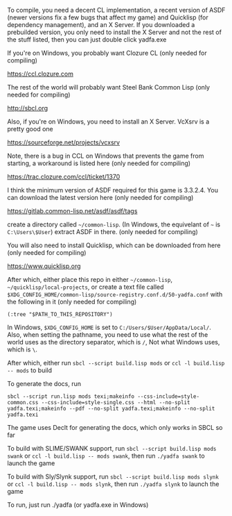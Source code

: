 To compile, you need a decent CL implementation, a recent version of ASDF (newer versions fix a few bugs that affect my game) and Quicklisp (for dependency management), and an X Server. If you downloaded a prebuilded version, you only need to install the X Server and not the rest of the stuff listed, then you can just double click yadfa.exe

If you're on Windows, you probably want Clozure CL (only needed for compiling)

https://ccl.clozure.com

The rest of the world will probably want Steel Bank Common Lisp (only needed for compiling)

http://sbcl.org

Also, if you're on Windows, you need to install an X Server. VcXsrv is a pretty good one

https://sourceforge.net/projects/vcxsrv

Note, there is a bug in CCL on Windows that prevents the game from starting, a workaround is listed here (only needed for compiling)

https://trac.clozure.com/ccl/ticket/1370

I think the minimum version of ASDF required for this game is 3.3.2.4. You can download the latest version here (only needed for compiling)

https://gitlab.common-lisp.net/asdf/asdf/tags

create a directory called `~/common-lisp`. (In Windows, the equivelant of `~` is `C:\Users\$User`) extract ASDF in there. (only needed for compiling)

You will also need to install Quicklisp, which can be downloaded from here (only needed for compiling)

https://www.quicklisp.org

After which, either place this repo in either `~/common-lisp`, `~/quicklisp/local-projects`, or create a text file called `$XDG_CONFIG_HOME/common-lisp/source-registry.conf.d/50-yadfa.conf` with the following in it (only needed for compiling)

```
(:tree "$PATH_TO_THIS_REPOSITORY")
```

In Windows, `$XDG_CONFIG_HOME` is set to `C:/Users/$User/AppData/Local/`. Also, when setting the pathname, you need to use what the rest of the world uses as the directory separator, which is `/`, Not what Windows uses, which is `\`.

After which, either run `sbcl --script build.lisp mods` or `ccl -l build.lisp -- mods` to build

To generate the docs, run
```
sbcl --script run.lisp mods texi;makeinfo --css-include=style-common.css --css-include=style-single.css --html --no-split yadfa.texi;makeinfo --pdf --no-split yadfa.texi;makeinfo --no-split yadfa.texi
```
The game uses Declt for generating the docs, which only works in SBCL so far

To build with SLIME/SWANK support, run `sbcl --script build.lisp mods swank` or `ccl -l build.lisp -- mods swank`, then run `./yadfa swank` to launch the game

To build with Sly/Slynk support, run `sbcl --script build.lisp mods slynk` or `ccl -l build.lisp -- mods slynk`, then run `./yadfa slynk` to launch the game

To run, just run ./yadfa (or yadfa.exe in Windows)
